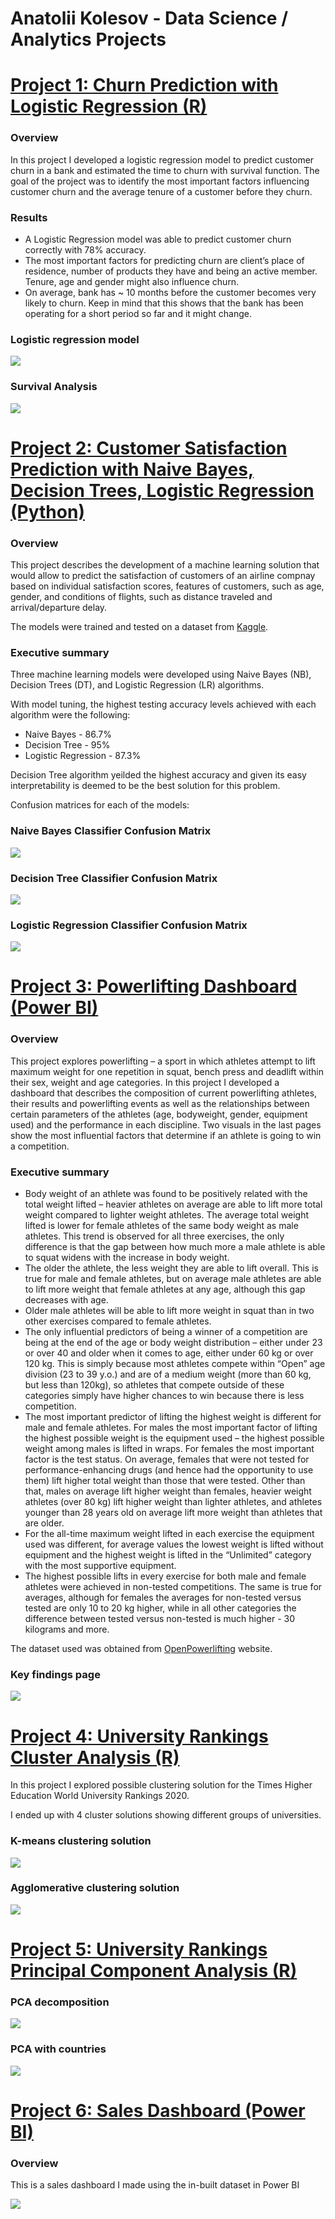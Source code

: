 # Anatolii Kolesov - Data Science / Analytics Projects

# [Project 1: Churn Prediction with Logistic Regression (R)](https://github.com/anatolii-kolesov/ds_code/blob/main/classification_r/churn_prediction_with_logistic_regression.html)
### Overview
In this project I developed a logistic regression model to predict customer churn in a bank and estimated the time to churn with survival function.
The goal of the project was to identify the most important factors influencing customer churn and the average tenure of a customer before they churn.

### Results
- A Logistic Regression model was able to predict customer churn correctly with 78% accuracy.
- The most important factors for predicting churn are client’s place of residence, number of products they have and being an active member. Tenure, age and gender might also influence churn.
- On average, bank has ~ 10 months before the customer becomes very likely to churn. Keep in mind that this shows that the bank has been operating for a short period so far and it might change.

### Logistic regression model
![](https://github.com/anatolii-kolesov/anatolii_portfolio/blob/main/images/logistic_regression_model_output.PNG)

### Survival Analysis

![](https://github.com/anatolii-kolesov/anatolii_portfolio/blob/main/images/Survival_function_plot.PNG)

# [Project 2: Customer Satisfaction Prediction with Naive Bayes, Decision Trees, Logistic Regression (Python)](https://github.com/anatolii-kolesov/ds_code/tree/main/classification_python)
### Overview 
This project describes the development of a machine learning solution that would allow to predict the satisfaction of customers of an airline compnay based on individual satisfaction scores, features of customers, such as age, gender, and conditions of flights, such as distance traveled and arrival/departure delay.

The models were trained and tested on a dataset from [Kaggle](https://www.kaggle.com/datasets/teejmahal20/airline-passenger-satisfaction).

### Executive summary
Three machine learning models were developed using Naive Bayes (NB), Decision Trees (DT), and Logistic Regression (LR) algorithms.

With model tuning, the highest testing accuracy levels achieved with each algorithm were the following:

- Naive Bayes - 86.7%
- Decision Tree - 95%
- Logistic Regression - 87.3%

Decision Tree algorithm yeilded the highest accuracy and given its easy interpretability is deemed to be the best solution for this problem.

Confusion matrices for each of the models:

### Naive Bayes Classifier Confusion Matrix

![](https://github.com/anatolii-kolesov/anatolii_portfolio/blob/main/images/NB_cm.png)

### Decision Tree Classifier Confusion Matrix

![](https://github.com/anatolii-kolesov/anatolii_portfolio/blob/main/images/DT_cm.png)

### Logistic Regression Classifier Confusion Matrix

![](https://github.com/anatolii-kolesov/anatolii_portfolio/blob/main/images/LR_cm.png)

# [Project 3: Powerlifting Dashboard (Power BI)](https://github.com/anatolii-kolesov/ds_code/tree/main/powerlifting_dashboard)

### Overview

This project explores powerlifting – a sport in which athletes attempt to lift maximum weight for one repetition in squat, bench press and deadlift within their sex, weight and age categories. In this project I developed a dashboard that describes the composition of current powerlifting athletes, their results and powerlifting events as well as the relationships between certain parameters of the athletes (age, bodyweight, gender, equipment used) and the performance in each discipline. Two visuals in the last pages show the most influential factors that determine if an athlete is going to win a competition.

### Executive summary

- Body weight of an athlete was found to be positively related with the total weight lifted – heavier athletes on average are able to lift more total weight compared to lighter weight athletes. The average total weight lifted is lower for female athletes of the same body weight as male athletes. This trend is observed for all three exercises, the only difference is that the gap between how much more a male athlete is able to squat widens with the increase in body weight.
- The older the athlete, the less weight they are able to lift overall. This is true for male and female athletes, but on average male athletes are able to lift more weight that female athletes at any age, although this gap decreases with age.
- Older male athletes will be able to lift more weight in squat than in two other exercises compared to female athletes.
- The only influential predictors of being a winner of a competition are being at the end of the age or body weight distribution – either under 23 or over 40 and older when it comes to age, either under 60 kg or over 120 kg. This is simply because most athletes compete within “Open” age division (23 to 39 y.o.) and are of a medium weight (more than 60 kg, but less than 120kg), so athletes that compete outside of these categories simply have higher chances to win because there is less competition.
- The most important predictor of lifting the highest weight is different for male and female athletes. For males the most important factor of lifting the highest possible weight is the equipment used – the highest possible weight among males is lifted in wraps. For females the most important factor is the test status. On average, females that were not tested for performance-enhancing drugs (and hence had the opportunity to use them) lift higher total weight than those that were tested. Other than that, males on average lift higher weight than females, heavier weight athletes (over 80 kg) lift higher weight than lighter athletes, and athletes younger than 28 years old on average lift more weight than athletes that are older.
- For the all-time maximum weight lifted in each exercise the equipment used was different, for average values the lowest weight is lifted without equipment and the highest weight is lifted in the “Unlimited” category with the most supportive equipment.
- The highest possible lifts in every exercise for both male and female athletes were achieved in non-tested competitions. The same is true for averages, although for females the averages for non-tested versus tested are only 10 to 20 kg higher, while in all other categories the difference between tested versus non-tested is much higher - 30 kilograms and more.

The dataset used was obtained from [OpenPowerlifting](https://www.openpowerlifting.org/) website.

### Key findings page

![](https://github.com/anatolii-kolesov/anatolii_portfolio/blob/main/images/powerlifting_dashboard.PNG)

# [Project 4: University Rankings Cluster Analysis (R)](https://github.com/anatolii-kolesov/ds_code/blob/main/cluster_analysis_r/A.Kolesov_CA.Rmd)

In this project I explored possible clustering solution for the Times Higher Education World University Rankings 2020.

I ended up with 4 cluster solutions showing different groups of universities.

### K-means clustering solution

![](https://github.com/anatolii-kolesov/anatolii_portfolio/blob/main/images/k-means_clustering.png)

### Agglomerative clustering solution

![](https://github.com/anatolii-kolesov/anatolii_portfolio/blob/main/images/agglomerative_clustering.png)

# [Project 5: University Rankings Principal Component Analysis (R)](https://github.com/anatolii-kolesov/ds_code/blob/main/PCA_r/PCA.Rmd)

### PCA decomposition

![](https://github.com/anatolii-kolesov/anatolii_portfolio/blob/main/images/PCA.png)

### PCA with countries

![](https://github.com/anatolii-kolesov/anatolii_portfolio/blob/main/images/PCA_country.png)

# [Project 6: Sales Dashboard (Power BI)](https://github.com/anatolii-kolesov/ds_code/tree/main/sales_dashboard)

### Overview

This is a sales dashboard I made using the in-built dataset in Power BI

![](https://github.com/anatolii-kolesov/anatolii_portfolio/blob/main/images/sales_dashboard.PNG)

